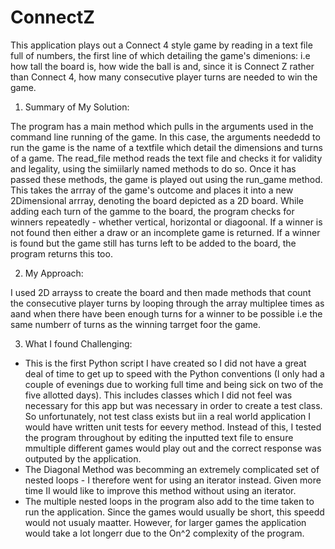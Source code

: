 # ConnectZ

This application plays out a Connect 4 style game by reading in a text file full of numbers, the first line of which
detailing the game's dimenions: i.e how tall the board is, how wide the ball is and, since it is Connect Z rather than Connect 4,
how many consecutive player turns are needed to win the game.

1. Summary of My Solution:

The program has a main method which pulls in the arguments used in the command line running of the game. In this case,
the arguments neededd to run the game is the name of a textfile which detail the dimensions and turns of a game.
The read_file method reads the text file and checks it for validity and legality, using the simiilarly named methods to 
do so. Once it has passed these methods, the game is played out using the run_game method. This takes the arrray of the
game's outcome and places it into a new 2Dimensional arrray, denoting the board depicted as a 2D board. While adding each 
turn of the gamme to the board, the program checks for winners repeatedly - whether vertical, horizontal or diagoonal. If a
winner is not found then either a draw or an incomplete game is returned. If a winner is found but the game still has turns
left to be added to the board, the program returns this too.

2. My Approach:

I used 2D arrayss to create the board and then made methods that count the consecutive player turns by looping through
the array multiplee times as aand when there have been enough turns for a winner to be possible i.e the same numberr of turns
as the winning tarrget foor the game.

3. What I found Challenging:

- This is the first Python script I have created so I did not have a great deal of time to get up to speed with
the Python conventions (I only had a couple of evenings due to working full time and being sick on two of the five allotted days). This includes classes which I did not feel was necessary for this app but was necessary in order 
to create a test class. So unfortunately, not test class exists but iin a real world application I would have written unit tests
for eevery method. Instead of this, I tested the program throughout by editing the inputted text file to ensure mmultiple
different games would play out and the correct response was outputed by the application.  
- The Diagonal Method was becomming an extremely complicated set of nested loops - I therefore went for using an iterator 
instead. Given more time II would like to improve this method without using an iterator.
- The multiple nested loops in the program also add to the time taken to run the application. Since the games would usually be 
short, this speedd would not usualy maatter. However, for larger games the application would take a lot longerr due to the
On^2 complexity of the program.
